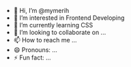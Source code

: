 - 👋 Hi, I’m @mymerih
- 👀 I’m interested in Frontend Developing
- 🌱 I’m currently learning CSS
- 💞️ I’m looking to collaborate on ...
- 📫 How to reach me ...
- 😄 Pronouns: ...
- ⚡ Fun fact: ...

<!---
mymerih/mymerih is a ✨ special ✨ repository because its `README.md` (this file) appears on your GitHub profile.
You can click the Preview link to take a look at your changes.
--->
